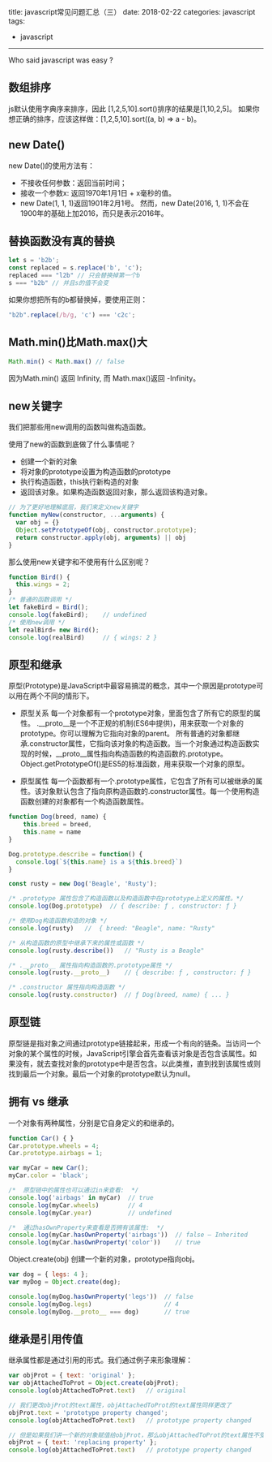 title: javascript常见问题汇总（三）
date: 2018-02-22
categories: javascript
tags:
- javascript

---

Who said javascript was easy ?

<!-- more -->

## 数组排序
js默认使用字典序来排序，因此 [1,2,5,10].sort()排序的结果是[1,10,2,5]。
如果你想正确的排序，应该这样做：[1,2,5,10].sort((a, b) => a - b)。

## new Date()
new Date()的使用方法有：
- 不接收任何参数：返回当前时间；
- 接收一个参数x: 返回1970年1月1日 + x毫秒的值。
- new Date(1, 1, 1)返回1901年2月1号。
然而，new Date(2016, 1, 1)不会在1900年的基础上加2016，而只是表示2016年。

## 替换函数没有真的替换
```javascript
let s = 'b2b';
const replaced = s.replace('b', 'c');
replaced === "l2b" // 只会替换掉第一个b
s === "b2b" // 并且s的值不会变
```
如果你想把所有的b都替换掉，要使用正则：
```javascript
"b2b".replace(/b/g, 'c') === 'c2c';
```

## Math.min()比Math.max()大
```javascript
Math.min() < Math.max() // false
```
因为Math.min() 返回 Infinity, 而 Math.max()返回 -Infinity。

## new关键字
我们把那些用new调用的函数叫做构造函数。

使用了new的函数到底做了什么事情呢？
- 创建一个新的对象
- 将对象的prototype设置为构造函数的prototype
- 执行构造函数，this执行新构造的对象
- 返回该对象。如果构造函数返回对象，那么返回该构造对象。

```javascript
// 为了更好地理解底层，我们来定义new关键字
function myNew(constructor, ...arguments) {
  var obj = {}
  Object.setPrototypeOf(obj, constructor.prototype);
  return constructor.apply(obj, arguments) || obj
}
```

那么使用new关键字和不使用有什么区别呢？
```javascript
function Bird() {
  this.wings = 2;
}
/* 普通的函数调用 */
let fakeBird = Bird();
console.log(fakeBird);    // undefined
/* 使用new调用 */
let realBird= new Bird();
console.log(realBird)     // { wings: 2 }
```

## 原型和继承
原型(Prototype)是JavaScript中最容易搞混的概念，其中一个原因是prototype可以用在两个不同的情形下。

- 原型关系
每一个对象都有一个prototype对象，里面包含了所有它的原型的属性。
.__proto__是一个不正规的机制(ES6中提供)，用来获取一个对象的prototype。你可以理解为它指向对象的parent。
所有普通的对象都继承.constructor属性，它指向该对象的构造函数。当一个对象通过构造函数实现的时候，__proto__属性指向构造函数的构造函数的.prototype。Object.getPrototypeOf()是ES5的标准函数，用来获取一个对象的原型。

- 原型属性
每一个函数都有一个.prototype属性，它包含了所有可以被继承的属性。该对象默认包含了指向原构造函数的.constructor属性。每一个使用构造函数创建的对象都有一个构造函数属性。

```javascript
function Dog(breed, name) {
    this.breed = breed,
    this.name = name
}

Dog.prototype.describe = function() {
  console.log(`${this.name} is a ${this.breed}`)
}

const rusty = new Dog('Beagle', 'Rusty');

/* .prototype 属性包含了构造函数以及构造函数中在prototype上定义的属性。*/
console.log(Dog.prototype)  // { describe: ƒ , constructor: ƒ }

/* 使用Dog构造函数构造的对象 */
console.log(rusty)   //  { breed: "Beagle", name: "Rusty" 

/* 从构造函数的原型中继承下来的属性或函数 */
console.log(rusty.describe())   // "Rusty is a Beagle"

/* .__proto__ 属性指向构造函数的.prototype属性 */
console.log(rusty.__proto__)    // { describe: ƒ , constructor: ƒ }

/* .constructor 属性指向构造函数 */
console.log(rusty.constructor)  // ƒ Dog(breed, name) { ... }
```

## 原型链
原型链是指对象之间通过prototype链接起来，形成一个有向的链条。当访问一个对象的某个属性的时候，JavaScript引擎会首先查看该对象是否包含该属性。如果没有，就去查找对象的prototype中是否包含。以此类推，直到找到该属性或则找到最后一个对象。最后一个对象的prototype默认为null。

## 拥有 vs 继承
一个对象有两种属性，分别是它自身定义的和继承的。
```javascript
function Car() { }
Car.prototype.wheels = 4;
Car.prototype.airbags = 1;

var myCar = new Car();
myCar.color = 'black';

/*  原型链中的属性也可以通过in来查看:  */
console.log('airbags' in myCar)  // true
console.log(myCar.wheels)        // 4
console.log(myCar.year)          // undefined

/*  通过hasOwnProperty来查看是否拥有该属性:  */
console.log(myCar.hasOwnProperty('airbags'))  // false — Inherited
console.log(myCar.hasOwnProperty('color'))    // true
```

Object.create(obj) 创建一个新的对象，prototype指向obj。
```javascript
var dog = { legs: 4 };
var myDog = Object.create(dog);

console.log(myDog.hasOwnProperty('legs'))  // false
console.log(myDog.legs)                    // 4
console.log(myDog.__proto__ === dog)       // true
```

## 继承是引用传值
继承属性都是通过引用的形式。我们通过例子来形象理解：
```javascript
var objProt = { text: 'original' };
var objAttachedToProt = Object.create(objProt);
console.log(objAttachedToProt.text)   // original

// 我们更改objProt的text属性，objAttachedToProt的text属性同样更改了
objProt.text = 'prototype property changed';
console.log(objAttachedToProt.text)   // prototype property changed

// 但是如果我们讲一个新的对象赋值给objProt，那么objAttachedToProt的text属性不受影响
objProt = { text: 'replacing property' };
console.log(objAttachedToProt.text)   // prototype property changed
```

